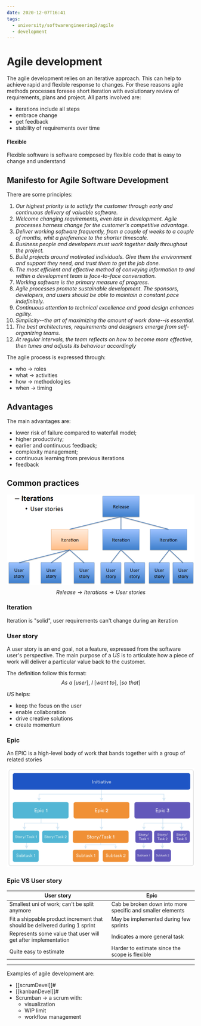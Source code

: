 ```yaml
---
date: 2020-12-07T16:41
tags:
  - university/softwarengineering2/agile
  - development
---
```


# Agile development
The agile development relies on an iterative approach. This can help to achieve rapid and flexible response to changes. For these reasons agile methods processes foresee short iteration with evolutionary review of requirements, plans and project. All parts involved are:

* iterations include all steps
* embrace change
* get feedback
* stability of requirements over time

#### Flexible
Flexible software is software composed by flexible code that is easy to change and understand

## Manifesto for Agile Software Development
There are some principles:

1. *Our highest priority is to satisfy the customer through early and continuous delivery of valuable software.*
2. *Welcome changing requirements, even late in development. Agile processes harness change for the  customer's competitive advantage.*
3. *Deliver working software frequently, from a couple of weeks to a couple of months, whit a preference to the shorter timescale.*
4. *Business people and developers must work together daily throughout the project.*
5. *Build projects around motivated individuals. Give them the environment and support they need, and trust them to get the job done.*
6. *The most efficient and effective method of conveying information to and within a development team is face-to-face conversation.*
7. *Working software is the primary measure of progress.*
8. *Agile processes promote sustainable development. The sponsors, developers, and users should be able to maintain a constant pace indefinitely.*
9. *Continuous attention to technical excellence and good design enhances agility.*
10. *Simplicity--the art of maximizing the amount of work done--is essential.*
11. *The best architectures, requirements and designers emerge from self-organizing teams.*
12. *At regular intervals, the team reflects on how to become more effective, then tunes and adjusts its behaviour accordingly*

The agile process is expressed through:

* who → roles
* what → activities
* how → methodologies
* when → timing

## Advantages
The main advantages are:

* lower risk of failure compared to waterfall model;
* higher productivity;
* earlier and continuous feedback;
* complexity management;
* continuous learning from previous iterations
* feedback

## Common practices
![CommonPractices](./static/commonPractices.png)
$$
Release \to Iterations \to User\ stories
$$

### Iteration
Iteration is "solid", user requirements can't change during an iteration

### User story
A user story is an end goal, not a feature, expressed from the software user's perspective. The main purpose of a _US_ is to articulate how a piece of work will deliver a particular value back to the customer.

The definition follow this format:
$$
As\ a\ [user],\ I\ [want\ to],\ [so\ that]
$$

*US* helps:

* keep the focus on the user
* enable collaboration
* drive creative solutions
* create momentum

### Epic
An EPIC is a high-level body of work that bands together with a group of related stories

![Epic](./static/epic.png)

### Epic VS User story
| User story                                                                 | Epic                                                       |
|----------------------------------------------------------------------------|------------------------------------------------------------|
| Smallest uni of work; can't be split anymore                               | Cab be broken down into more specific and smaller elements |
| Fit a shippable product increment that should be delivered during 1 sprint | May be implemented during few sprints                      |
| Represents some value that user will get after implementation              | Indicates a more general task                              |
| Quite easy to estimate                                                     | Harder to estimate since the scope is flexible             |

---

Examples of agile development are:

* [[scrumDevel]]#
* [[kanbanDevel]]#
* Scrumban → a scrum with:
    * visualization
    * WIP limit
    * workflow management
